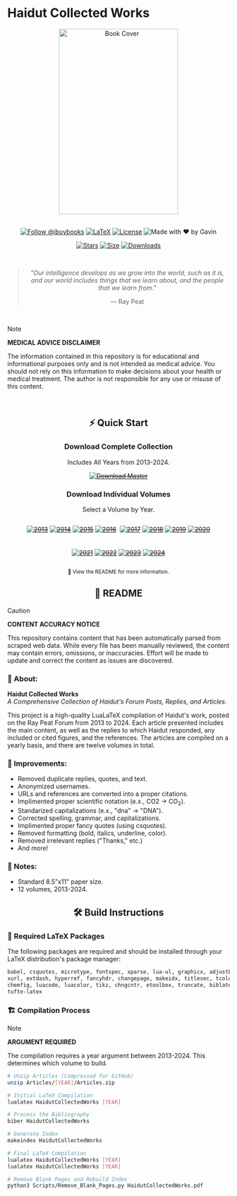 # Haidut Collected Works

<div align="center">
  <img src="https://github.com/user-attachments/assets/e8f5439b-ad76-40a4-a1ae-ef0d9057e287" width="270" height="420" alt="Book Cover">
  
  <br>
  <br>

  [![Follow @ibuybooks](https://img.shields.io/badge/Follow%20%40ibuybooks-000000?logo=X&logoColor=white&style=for-the-badge)](https://x.com/ibuybooks)
  [![LaTeX](https://img.shields.io/badge/LaTeX-008080?style=for-the-badge&logo=latex&logoColor=white)](#)
  [![License](https://img.shields.io/badge/Free%20for%20Non--Commercial%20Use-007bff?style=for-the-badge&logo=github&logoColor=white&labelColor=282828&color=007bff)](#)
  ![Made with ❤️ by Gavin](https://img.shields.io/badge/Made_with_❤️_by-Gavin-red?style=for-the-badge)
      
  [![Stars](https://img.shields.io/github/stars/ibuybooks/haidut-collected-works?style=for-the-badge&color=2F323A)](https://github.com/ibuybooks/haidut-collected-works/stargazers)
  [![Size](https://img.shields.io/github/repo-size/ibuybooks/haidut-collected-works?style=for-the-badge&color=2F323A)](https://github.com/ibuybooks/haidut-collected-works)
  [![Downloads](https://img.shields.io/github/downloads/ibuybooks/haidut-collected-works/total?style=for-the-badge&color=2F323A)](https://github.com/ibuybooks/haidut-collected-works/releases)

  <br>

  >*"Our intelligence develops as we grow into the world, such as it is, and our world includes things that we learn about, and the people that we learn from."*
  >
  > — Ray Peat
</div>

<br>

>[!NOTE]
> **MEDICAL ADVICE DISCLAIMER**
> 
> The information contained in this repository is for educational and informational purposes only and is not intended as medical advice. You should not rely on this information to make decisions about your health or medical treatment. The author is not responsible for any use or misuse of this content.

<br>

<div align="center">
  <h2>⚡ Quick Start</h2>
  <h3>Download Complete Collection</h3>
  <p>Includes All Years from 2013-2024.</p>
  
  ~~[![Download Master][Master-Badge]][Master-Link]~~

  [Master-Badge]: https://img.shields.io/badge/📚_Download_Master_Collection-6b7280?style=for-the-badge&logo=github&logoColor=white&labelColor=4b5563
  [Master-Link]: #
  
  <h3>Download Individual Volumes</h3>
  <p>Select a Volume by Year.</p>
  
  <div style="display: flex; flex-wrap: wrap; justify-content: center; gap: 8px; max-width: 800px; margin: 0 auto;">
    
  ~~[![2013][2013-Badge]][2013-Link]~~
  ~~[![2014][2014-Badge]][2014-Link]~~
  ~~[![2015][2015-Badge]][2015-Link]~~
  ~~[![2016][2016-Badge]][2016-Link]~~
  
  ~~[![2017][2017-Badge]][2017-Link]~~
  ~~[![2018][2018-Badge]][2018-Link]~~
  ~~[![2019][2019-Badge]][2019-Link]~~
  ~~[![2020][2020-Badge]][2020-Link]~~
  
  ~~[![2021][2021-Badge]][2021-Link]~~
  ~~[![2022][2022-Badge]][2022-Link]~~
  ~~[![2023][2023-Badge]][2023-Link]~~
  ~~[![2024][2024-Badge]][2024-Link]~~
  
  </div>

  [2013-Badge]: https://img.shields.io/badge/2013-6b7280?style=for-the-badge&logo=document&logoColor=white
  [2013-Link]: #
  [2014-Badge]: https://img.shields.io/badge/2014-6b7280?style=for-the-badge&logo=document&logoColor=white
  [2014-Link]: #
  [2015-Badge]: https://img.shields.io/badge/2015-6b7280?style=for-the-badge&logo=document&logoColor=white
  [2015-Link]: #
  [2016-Badge]: https://img.shields.io/badge/2016-6b7280?style=for-the-badge&logo=document&logoColor=white
  [2016-Link]: #
  [2017-Badge]: https://img.shields.io/badge/2017-6b7280?style=for-the-badge&logo=document&logoColor=white
  [2017-Link]: #
  [2018-Badge]: https://img.shields.io/badge/2018-6b7280?style=for-the-badge&logo=document&logoColor=white
  [2018-Link]: #
  [2019-Badge]: https://img.shields.io/badge/2019-6b7280?style=for-the-badge&logo=document&logoColor=white
  [2019-Link]: #
  [2020-Badge]: https://img.shields.io/badge/2020-6b7280?style=for-the-badge&logo=document&logoColor=white
  [2020-Link]: #
  [2021-Badge]: https://img.shields.io/badge/2021-6b7280?style=for-the-badge&logo=document&logoColor=white
  [2021-Link]: #
  [2022-Badge]: https://img.shields.io/badge/2022-6b7280?style=for-the-badge&logo=document&logoColor=white
  [2022-Link]: #
  [2023-Badge]: https://img.shields.io/badge/2023-6b7280?style=for-the-badge&logo=document&logoColor=white
  [2023-Link]: #
  [2024-Badge]: https://img.shields.io/badge/2024-4f46e5?style=for-the-badge&logo=document&logoColor=white
  [2024-Link]: #
  
  <sup>📖 View the README for more information.</sup>
</div>

<div align="center">
  <h2>📌 README</h2>
</div>

>[!CAUTION]
> **CONTENT ACCURACY NOTICE**
> 
> This repository contains content that has been automatically parsed from scraped web data. While every file has been manually reviewed, the content may contain errors, omissions, or inaccuracies. Effort will be made to update and correct the content as issues are discovered.
<h3>📎 About:</h3>

**Haidut Collected Works**  
*A Comprehensive Collection of Haidut's Forum Posts, Replies, and Articles.*

This project is a high-quality LuaLaTeX compilation of Haidut's work, posted on the Ray Peat Forum from 2013 to 2024. Each article presented includes the main content, as well as the replies to which Haidut responded, any included or cited figures, and the references. The articles are compiled on a yearly basis, and there are twelve volumes in total.

<h3>📏 Improvements:</h3>

- Removed duplicate replies, quotes, and text.
- Anonymized usernames.
- URLs and references are converted into a proper citations.
- Implimented proper scientific notation (e.x., CO2 -> CO<sub>2</sub>).
- Standarized capitalizations (e.x., "dna" -> "DNA").
- Corrected spelling, grammar, and capitalizations.
- Implimented proper fancy quotes (using csquotes).
- Removed formatting (bold, italics, underline, color).
- Removed irrelevant replies ("Thanks," etc.)
- And more!

<h3>🔖 Notes:</h3>

- Standard 8.5"x11" paper size.
- 12 volumes, 2013-2024.

<div align="center">
  <h2>🛠️ Build Instructions</h2>
</div>

<h3>🔧 Required LaTeX Packages</h3>

The following packages are required and should be installed through your LaTeX distribution's package manager:

```bash
babel, csquotes, microtype, fontspec, xparse, lua-ul, graphicx, adjustbox
xurl, extdash, hyperref, fancyhdr, changepage, makeidx, titlesec, tcolorbox
chemfig, luacode, luacolor, tikz, chngcntr, etoolbox, truncate, biblatex
tufte-latex
```

<h3>🏗️ Compilation Process</h3>

>[!NOTE]
> **ARGUMENT REQUIRED**
> 
> The compilation requires a year argument between 2013-2024. This determines which volume to build.

```bash
# Unzip Articles (Compressed for GitHub)
unzip Articles/[YEAR]/Articles.zip

# Initial LaTeX Compilation
lualatex HaidutCollectedWorks [YEAR]

# Process the Bibliography
biber HaidutCollectedWorks

# Generate Index
makeindex HaidutCollectedWorks

# Final LaTeX Compilation
lualatex HaidutCollectedWorks [YEAR]
lualatex HaidutCollectedWorks [YEAR]

# Remove Blank Pages and Rebuild Index
python3 Scripts/Remove_Blank_Pages.py HaidutCollectedWorks.pdf
```
